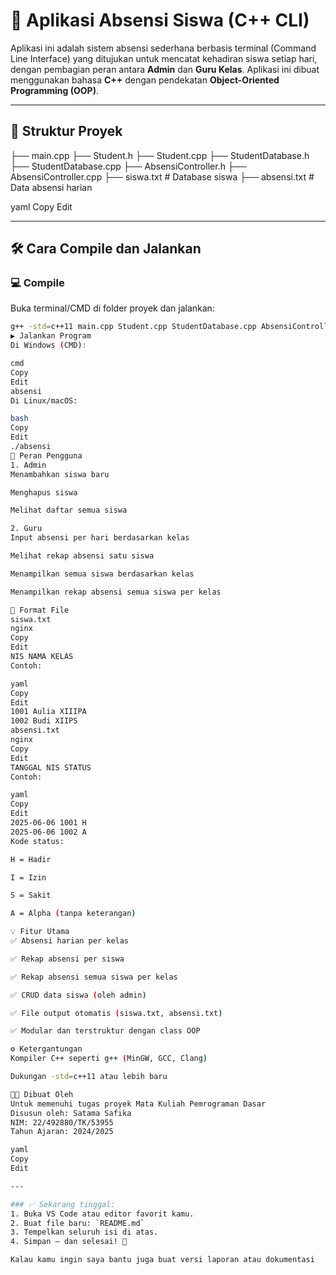 # 📘 Aplikasi Absensi Siswa (C++ CLI)

Aplikasi ini adalah sistem absensi sederhana berbasis terminal (Command Line Interface) yang ditujukan untuk mencatat kehadiran siswa setiap hari, dengan pembagian peran antara **Admin** dan **Guru Kelas**. Aplikasi ini dibuat menggunakan bahasa **C++** dengan pendekatan **Object-Oriented Programming (OOP)**.

---

## 📂 Struktur Proyek

├── main.cpp
├── Student.h
├── Student.cpp
├── StudentDatabase.h
├── StudentDatabase.cpp
├── AbsensiController.h
├── AbsensiController.cpp
├── siswa.txt # Database siswa
├── absensi.txt # Data absensi harian

yaml
Copy
Edit

---

## 🛠️ Cara Compile dan Jalankan

### 💻 Compile

Buka terminal/CMD di folder proyek dan jalankan:

```bash
g++ -std=c++11 main.cpp Student.cpp StudentDatabase.cpp AbsensiController.cpp -o absensi
▶️ Jalankan Program
Di Windows (CMD):

cmd
Copy
Edit
absensi
Di Linux/macOS:

bash
Copy
Edit
./absensi
👥 Peran Pengguna
1. Admin
Menambahkan siswa baru

Menghapus siswa

Melihat daftar semua siswa

2. Guru
Input absensi per hari berdasarkan kelas

Melihat rekap absensi satu siswa

Menampilkan semua siswa berdasarkan kelas

Menampilkan rekap absensi semua siswa per kelas

📄 Format File
siswa.txt
nginx
Copy
Edit
NIS NAMA KELAS
Contoh:

yaml
Copy
Edit
1001 Aulia XIIIPA
1002 Budi XIIPS
absensi.txt
nginx
Copy
Edit
TANGGAL NIS STATUS
Contoh:

yaml
Copy
Edit
2025-06-06 1001 H
2025-06-06 1002 A
Kode status:

H = Hadir

I = Izin

S = Sakit

A = Alpha (tanpa keterangan)

💡 Fitur Utama
✅ Absensi harian per kelas

✅ Rekap absensi per siswa

✅ Rekap absensi semua siswa per kelas

✅ CRUD data siswa (oleh admin)

✅ File output otomatis (siswa.txt, absensi.txt)

✅ Modular dan terstruktur dengan class OOP

⚙️ Ketergantungan
Kompiler C++ seperti g++ (MinGW, GCC, Clang)

Dukungan -std=c++11 atau lebih baru

👨‍💻 Dibuat Oleh
Untuk memenuhi tugas proyek Mata Kuliah Pemrograman Dasar
Disusun oleh: Satama Safika
NIM: 22/492880/TK/53955
Tahun Ajaran: 2024/2025

yaml
Copy
Edit

---

### ✅ Sekarang tinggal:
1. Buka VS Code atau editor favorit kamu.
2. Buat file baru: `README.md`
3. Tempelkan seluruh isi di atas.
4. Simpan — dan selesai! 🎉

Kalau kamu ingin saya bantu juga buat versi laporan atau dokumentasi 
